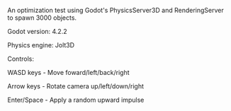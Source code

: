 An optimization test using Godot's PhysicsServer3D and RenderingServer to spawn 3000 objects.

Godot version: 4.2.2

Physics engine: Jolt3D

Controls:

WASD keys - Move foward/left/back/right

Arrow keys - Rotate camera up/left/down/right

Enter/Space - Apply a random upward impulse 
